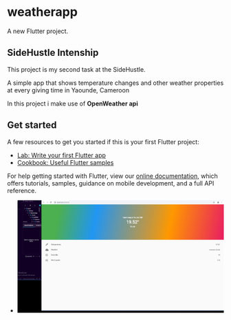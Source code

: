 # weatherapp

A new Flutter project.

## SideHustle Intenship

This project is my second task at the SideHustle.

A simple app that shows temperature changes and other
weather properties at every giving time in Yaounde, Cameroon

In this project i make use of **OpenWeather api**

## Get started

A few resources to get you started if this is your first Flutter project:

- [Lab: Write your first Flutter app](https://flutter.dev/docs/get-started/codelab)
- [Cookbook: Useful Flutter samples](https://flutter.dev/docs/cookbook)

For help getting started with Flutter, view our
[online documentation](https://flutter.dev/docs), which offers tutorials,
samples, guidance on mobile development, and a full API reference.

- ![alt text](https://github.com/B4eva/weatherapp/blob/master/assets/images/ui.jpg)
